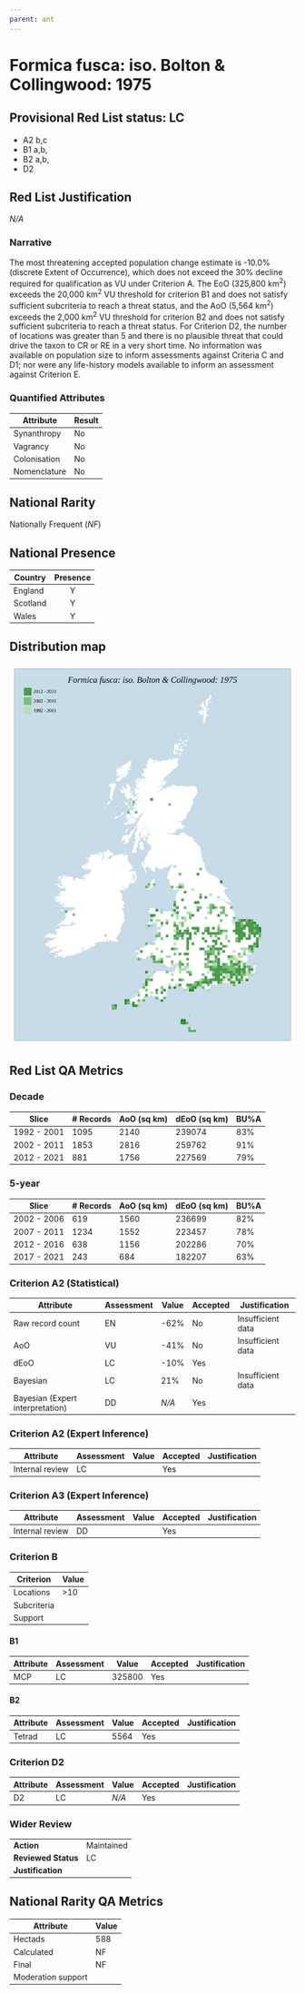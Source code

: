 ```yaml
---
parent: ant
---
```


# Formica fusca: iso. Bolton & Collingwood: 1975

## Provisional Red List status: LC
- A2 b,c
- B1 a,b, 
- B2 a,b, 
- D2

## Red List Justification
*N/A*
### Narrative


The most threatening accepted population change estimate is -10.0% (discrete Extent of Occurrence), which does not exceed the 30% decline required for qualification as VU under Criterion A. The EoO (325,800 km<sup>2</sup>) exceeds the 20,000 km<sup>2</sup> VU threshold for criterion B1 and does not satisfy sufficient subcriteria to reach a threat status, and the AoO (5,564 km<sup>2</sup>) exceeds the 2,000 km<sup>2</sup> VU threshold for criterion B2 and does not satisfy sufficient subcriteria to reach a threat status. For Criterion D2, the number of locations was greater than 5 and there is no plausible threat that could drive the taxon to CR or RE in a very short time. No information was available on population size to inform assessments against Criteria C and D1; nor were any life-history models available to inform an assessment against Criterion E.
### Quantified Attributes
|Attribute|Result|
|---|---|
|Synanthropy|No|
|Vagrancy|No|
|Colonisation|No|
|Nomenclature|No|


## National Rarity
Nationally Frequent (*NF*)

## National Presence
|Country|Presence
|---|:-:|
|England|Y|
|Scotland|Y|
|Wales|Y|


## Distribution map
![](../map/479.svg)

## Red List QA Metrics
### Decade
| Slice | # Records | AoO (sq km) | dEoO (sq km) |BU%A |
|---|---|---|---|---|
|1992 - 2001|1095|2140|239074|83%|
|2002 - 2011|1853|2816|259762|91%|
|2012 - 2021|881|1756|227569|79%|
### 5-year
| Slice | # Records | AoO (sq km) | dEoO (sq km) |BU%A |
|---|---|---|---|---|
|2002 - 2006|619|1560|236699|82%|
|2007 - 2011|1234|1552|223457|78%|
|2012 - 2016|638|1156|202286|70%|
|2017 - 2021|243|684|182207|63%|
### Criterion A2 (Statistical)
|Attribute|Assessment|Value|Accepted|Justification
|---|---|---|---|---|
|Raw record count|EN|-62%|No|Insufficient data|
|AoO|VU|-41%|No|Insufficient data|
|dEoO|LC|-10%|Yes||
|Bayesian|LC|21%|No|Insufficient data|
|Bayesian (Expert interpretation)|DD|*N/A*|Yes||
### Criterion A2 (Expert Inference)
|Attribute|Assessment|Value|Accepted|Justification
|---|---|---|---|---|
|Internal review|LC||Yes||
### Criterion A3 (Expert Inference)
|Attribute|Assessment|Value|Accepted|Justification
|---|---|---|---|---|
|Internal review|DD||Yes||
### Criterion B
|Criterion| Value|
|---|---|
|Locations|>10|
|Subcriteria||
|Support||
#### B1
|Attribute|Assessment|Value|Accepted|Justification
|---|---|---|---|---|
|MCP|LC|325800|Yes||
#### B2
|Attribute|Assessment|Value|Accepted|Justification
|---|---|---|---|---|
|Tetrad|LC|5564|Yes||
### Criterion D2
|Attribute|Assessment|Value|Accepted|Justification
|---|---|---|---|---|
|D2|LC|*N/A*|Yes||
### Wider Review
|  |  |
|---|---|
|**Action**|Maintained|
|**Reviewed Status**|LC|
|**Justification**||


## National Rarity QA Metrics
|Attribute|Value|
|---|---|
|Hectads|588|
|Calculated|NF|
|Final|NF|
|Moderation support||



